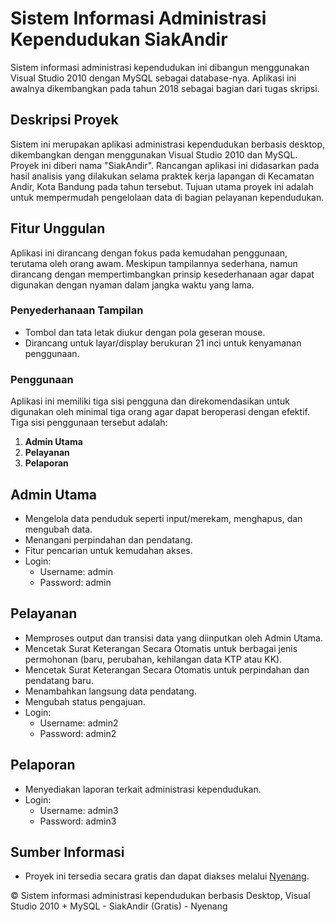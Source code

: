 # Sistem Informasi Administrasi Kependudukan SiakAndir

Sistem informasi administrasi kependudukan ini dibangun menggunakan Visual Studio 2010 dengan MySQL sebagai database-nya. Aplikasi ini awalnya dikembangkan pada tahun 2018 sebagai bagian dari tugas skripsi.

## Deskripsi Proyek

Sistem ini merupakan aplikasi administrasi kependudukan berbasis desktop, dikembangkan dengan menggunakan Visual Studio 2010 dan MySQL. Proyek ini diberi nama "SiakAndir". Rancangan aplikasi ini didasarkan pada hasil analisis yang dilakukan selama praktek kerja lapangan di Kecamatan Andir, Kota Bandung pada tahun tersebut. Tujuan utama proyek ini adalah untuk mempermudah pengelolaan data di bagian pelayanan kependudukan.

## Fitur Unggulan

Aplikasi ini dirancang dengan fokus pada kemudahan penggunaan, terutama oleh orang awam. Meskipun tampilannya sederhana, namun dirancang dengan mempertimbangkan prinsip kesederhanaan agar dapat digunakan dengan nyaman dalam jangka waktu yang lama.

### Penyederhanaan Tampilan

- Tombol dan tata letak diukur dengan pola geseran mouse.
- Dirancang untuk layar/display berukuran 21 inci untuk kenyamanan penggunaan.

### Penggunaan

Aplikasi ini memiliki tiga sisi pengguna dan direkomendasikan untuk digunakan oleh minimal tiga orang agar dapat beroperasi dengan efektif. Tiga sisi penggunaan tersebut adalah:

1. **Admin Utama**
2. **Pelayanan**
3. **Pelaporan**

## Admin Utama

- Mengelola data penduduk seperti input/merekam, menghapus, dan mengubah data.
- Menangani perpindahan dan pendatang.
- Fitur pencarian untuk kemudahan akses.
- Login:
  - Username: admin
  - Password: admin

## Pelayanan

- Memproses output dan transisi data yang diinputkan oleh Admin Utama.
- Mencetak Surat Keterangan Secara Otomatis untuk berbagai jenis permohonan (baru, perubahan, kehilangan data KTP atau KK).
- Mencetak Surat Keterangan Secara Otomatis untuk perpindahan dan pendatang baru.
- Menambahkan langsung data pendatang.
- Mengubah status pengajuan.
- Login:
  - Username: admin2
  - Password: admin2

## Pelaporan

- Menyediakan laporan terkait administrasi kependudukan.
- Login:
  - Username: admin3
  - Password: admin3

## Sumber Informasi

- Proyek ini tersedia secara gratis dan dapat diakses melalui [Nyenang](https://www.nyenang.com/2022/10/sistem-informasi-administrasi.html).

© Sistem informasi administrasi kependudukan berbasis Desktop, Visual Studio 2010 + MySQL - SiakAndir (Gratis) - Nyenang
